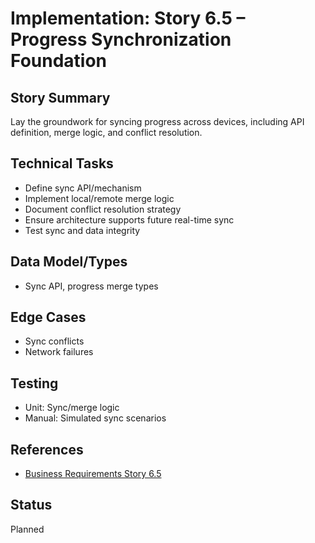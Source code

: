 # Implementation: Story 6.5 – Progress Synchronization Foundation

## Story Summary

Lay the groundwork for syncing progress across devices, including API definition, merge logic, and conflict resolution.

## Technical Tasks

- Define sync API/mechanism
- Implement local/remote merge logic
- Document conflict resolution strategy
- Ensure architecture supports future real-time sync
- Test sync and data integrity

## Data Model/Types

- Sync API, progress merge types

## Edge Cases

- Sync conflicts
- Network failures

## Testing

- Unit: Sync/merge logic
- Manual: Simulated sync scenarios

## References

- [Business Requirements Story 6.5](../../business-requirements/epic-6-multi-user-progress-architecture/story-6-5-progress-synchronization-foundation.md)

## Status

Planned

